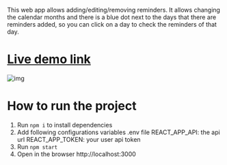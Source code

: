 This web app allows adding/editing/removing reminders. It allows changing the calendar months and there is a blue dot next to the days that there are reminders added, so you can click on a day to check the reminders of that day.

# [Live demo link](https://reminders-eric.netlify.app/)
![img](https://i.imgur.com/JrotOUa.png)
# How to run the project

1. Run `npm i` to install dependencies
2. Add following configurations variables .env file
   REACT_APP_API: the api url
   REACT_APP_TOKEN: your user api token
3. Run `npm start`
4. Open in the browser http://localhost:3000

